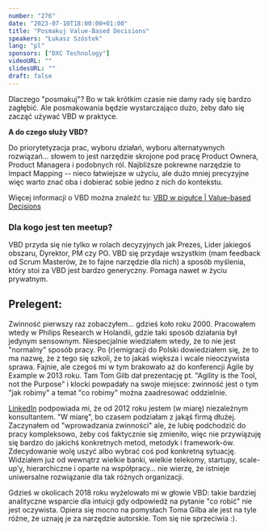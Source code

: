 ```yaml
---
number: "276"
date: "2023-07-10T18:00:00+01:00"
title: "Posmakuj Value-Based Decisions"
speakers: "Łukasz Szóstek"
lang: "pl"
sponsors: ["DXC Technology"]
videoURL: ""
slidesURL: ""
draft: false
---
```

Dlaczego "posmakuj"? Bo w tak krótkim czasie nie damy rady się bardzo zagłębić. Ale posmakowania będzie wystarczająco dużo, żeby dało się zacząć używać VBD w praktyce.

**A do czego służy VBD?**

Do priorytetyzacja prac, wyboru działań, wyboru alternatywnych rozwiązań… słowem to jest narzędzie skrojone pod pracę Product Ownera, Product Managera i podobnych ról.
Najbliższe pokrewne narzędzie to Impact Mapping -- nieco łatwiejsze w użyciu, ale dużo mniej precyzyjne więc warto znać oba i dobierać sobie jedno z nich do kontekstu.

Więcej informacji o VBD można znaleźć tu:
[VBD w pigułce | Value-based Decisions](https://value-based-decisions.com/post/vbd-w-pigulce/)

### Dla kogo jest ten meetup?
VBD przyda się nie tylko w rolach decyzyjnych jak Prezes, Lider jakiegoś obszaru, Dyrektor, PM czy PO. VBD się przydaje wszystkim (mam feedback od Scrum Masterów, że to fajne narzędzie dla nich) a sposób myślenia, który stoi za VBD jest bardzo generyczny. Pomaga nawet w życiu prywatnym.

## Prelegent:
Zwinność pierwszy raz zobaczyłem… gdzieś koło roku 2000. Pracowałem wtedy w Philips Research w Holandii, gdzie taki sposób działania był jedynym sensownym. Niespecjalnie wiedziałem wtedy, że to nie jest "normalny" sposób pracy. Po \(r)emigracji do Polski dowiedziałem się, że to ma nazwę, że z tego się szkoli, że to jakaś większa i wcale nieoczywista sprawa. Fajnie, ale czegoś mi w tym brakowało aż do konferencji Agile by Example w 2013 roku. Tam Tom Gilb dał prezentację pt. "Agility is the Tool, not the Purpose" i klocki powpadały na swoje miejsce: zwinność jest o tym "jak robimy" a temat "co robimy" można zaadresować oddzielnie.

[LinkedIn](https://www.linkedin.com/in/lukaszszostek/?originalSubdomain=pl) podpowiada mi, że od 2012 roku jestem (w miarę) niezależnym konsultantem. "W miarę", bo czasem podziałam z jakąś firmą dłużej. Zaczynałem od "wprowadzania zwinności" ale, że lubię podchodzić do pracy kompleksowo, żeby coś faktycznie się zmieniło, więc nie przywiązuję się bardzo do jakichś konkretnych metod, metodyk i framework-ów. Zdecydowanie wolę uszyć albo wybrać coś pod konkretną sytuację. Widziałem już od wewnątrz wielkie banki, wielkie telekomy, startupy, scale-up'y, hierarchiczne i oparte na współpracy… nie wierzę, że istnieje uniwersalne rozwiązanie dla tak różnych organizacji.

Gdzieś w okolicach 2018 roku wyżelowało mi w głowie VBD: takie bardziej analityczne wsparcie dla intuicji gdy odpowiedź na pytanie "co robić" nie jest oczywista. Opiera się mocno na pomysłach Toma Gilba ale jest na tyle różne, że uznaję je za narzędzie autorskie. Tom się nie sprzeciwia :).

